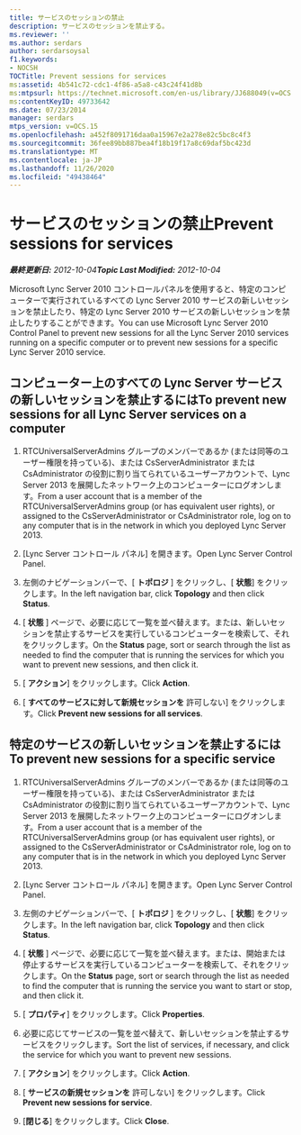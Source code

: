 ```yaml
---
title: サービスのセッションの禁止
description: サービスのセッションを禁止する。
ms.reviewer: ''
ms.author: serdars
author: serdarsoysal
f1.keywords:
- NOCSH
TOCTitle: Prevent sessions for services
ms:assetid: 4b541c72-cdc1-4f86-a5a8-c43c24f41d8b
ms:mtpsurl: https://technet.microsoft.com/en-us/library/JJ688049(v=OCS.15)
ms:contentKeyID: 49733642
ms.date: 07/23/2014
manager: serdars
mtps_version: v=OCS.15
ms.openlocfilehash: a452f8091716daa0a15967e2a278e82c5bc8c4f3
ms.sourcegitcommit: 36fee89bb887bea4f18b19f17a8c69daf5bc423d
ms.translationtype: MT
ms.contentlocale: ja-JP
ms.lasthandoff: 11/26/2020
ms.locfileid: "49438464"
---
```

# <a name="prevent-sessions-for-services"></a><span data-ttu-id="ccd8c-103">サービスのセッションの禁止</span><span class="sxs-lookup"><span data-stu-id="ccd8c-103">Prevent sessions for services</span></span>

<div data-xmlns="http://www.w3.org/1999/xhtml">

<div class="topic" data-xmlns="http://www.w3.org/1999/xhtml" data-msxsl="urn:schemas-microsoft-com:xslt" data-cs="https://msdn.microsoft.com/">

<div data-asp="https://msdn2.microsoft.com/asp">



</div>

<div id="mainSection">

<div id="mainBody"><span data-ttu-id="ccd8c-104">

<span> </span></span><span class="sxs-lookup"><span data-stu-id="ccd8c-104">

<span> </span></span></span>

<span data-ttu-id="ccd8c-105">_**最終更新日:** 2012-10-04_</span><span class="sxs-lookup"><span data-stu-id="ccd8c-105">_**Topic Last Modified:** 2012-10-04_</span></span>

<span data-ttu-id="ccd8c-106">Microsoft Lync Server 2010 コントロールパネルを使用すると、特定のコンピューターで実行されているすべての Lync Server 2010 サービスの新しいセッションを禁止したり、特定の Lync Server 2010 サービスの新しいセッションを禁止したりすることができます。</span><span class="sxs-lookup"><span data-stu-id="ccd8c-106">You can use Microsoft Lync Server 2010 Control Panel to prevent new sessions for all the Lync Server 2010 services running on a specific computer or to prevent new sessions for a specific Lync Server 2010 service.</span></span>

<div>

## <a name="to-prevent-new-sessions-for-all-lync-server-services-on-a-computer"></a><span data-ttu-id="ccd8c-107">コンピューター上のすべての Lync Server サービスの新しいセッションを禁止するには</span><span class="sxs-lookup"><span data-stu-id="ccd8c-107">To prevent new sessions for all Lync Server services on a computer</span></span>

1.  <span data-ttu-id="ccd8c-108">RTCUniversalServerAdmins グループのメンバーであるか (または同等のユーザー権限を持っている)、または CsServerAdministrator または CsAdministrator の役割に割り当てられているユーザーアカウントで、Lync Server 2013 を展開したネットワーク上のコンピューターにログオンします。</span><span class="sxs-lookup"><span data-stu-id="ccd8c-108">From a user account that is a member of the RTCUniversalServerAdmins group (or has equivalent user rights), or assigned to the CsServerAdministrator or CsAdministrator role, log on to any computer that is in the network in which you deployed Lync Server 2013.</span></span>

2.  <span data-ttu-id="ccd8c-109">[Lync Server コントロール パネル] を開きます。</span><span class="sxs-lookup"><span data-stu-id="ccd8c-109">Open Lync Server Control Panel.</span></span>

3.  <span data-ttu-id="ccd8c-110">左側のナビゲーションバーで、[ **トポロジ** ] をクリックし、[ **状態**] をクリックします。</span><span class="sxs-lookup"><span data-stu-id="ccd8c-110">In the left navigation bar, click **Topology** and then click **Status**.</span></span>

4.  <span data-ttu-id="ccd8c-111">[ **状態** ] ページで、必要に応じて一覧を並べ替えます。または、新しいセッションを禁止するサービスを実行しているコンピューターを検索して、それをクリックします。</span><span class="sxs-lookup"><span data-stu-id="ccd8c-111">On the **Status** page, sort or search through the list as needed to find the computer that is running the services for which you want to prevent new sessions, and then click it.</span></span>

5.  <span data-ttu-id="ccd8c-112">[ **アクション**] をクリックします。</span><span class="sxs-lookup"><span data-stu-id="ccd8c-112">Click **Action**.</span></span>

6.  <span data-ttu-id="ccd8c-113">[ **すべてのサービスに対して新規セッションを** 許可しない] をクリックします。</span><span class="sxs-lookup"><span data-stu-id="ccd8c-113">Click **Prevent new sessions for all services**.</span></span>

</div>

<div>

## <a name="to-prevent-new-sessions-for-a-specific-service"></a><span data-ttu-id="ccd8c-114">特定のサービスの新しいセッションを禁止するには</span><span class="sxs-lookup"><span data-stu-id="ccd8c-114">To prevent new sessions for a specific service</span></span>

1.  <span data-ttu-id="ccd8c-115">RTCUniversalServerAdmins グループのメンバーであるか (または同等のユーザー権限を持っている)、または CsServerAdministrator または CsAdministrator の役割に割り当てられているユーザーアカウントで、Lync Server 2013 を展開したネットワーク上のコンピューターにログオンします。</span><span class="sxs-lookup"><span data-stu-id="ccd8c-115">From a user account that is a member of the RTCUniversalServerAdmins group (or has equivalent user rights), or assigned to the CsServerAdministrator or CsAdministrator role, log on to any computer that is in the network in which you deployed Lync Server 2013.</span></span>

2.  <span data-ttu-id="ccd8c-116">[Lync Server コントロール パネル] を開きます。</span><span class="sxs-lookup"><span data-stu-id="ccd8c-116">Open Lync Server Control Panel.</span></span>

3.  <span data-ttu-id="ccd8c-117">左側のナビゲーションバーで、[ **トポロジ** ] をクリックし、[ **状態**] をクリックします。</span><span class="sxs-lookup"><span data-stu-id="ccd8c-117">In the left navigation bar, click **Topology** and then click **Status**.</span></span>

4.  <span data-ttu-id="ccd8c-118">[ **状態** ] ページで、必要に応じて一覧を並べ替えます。または、開始または停止するサービスを実行しているコンピューターを検索して、それをクリックします。</span><span class="sxs-lookup"><span data-stu-id="ccd8c-118">On the **Status** page, sort or search through the list as needed to find the computer that is running the service you want to start or stop, and then click it.</span></span>

5.  <span data-ttu-id="ccd8c-119">[ **プロパティ**] をクリックします。</span><span class="sxs-lookup"><span data-stu-id="ccd8c-119">Click **Properties**.</span></span>

6.  <span data-ttu-id="ccd8c-120">必要に応じてサービスの一覧を並べ替えて、新しいセッションを禁止するサービスをクリックします。</span><span class="sxs-lookup"><span data-stu-id="ccd8c-120">Sort the list of services, if necessary, and click the service for which you want to prevent new sessions.</span></span>

7.  <span data-ttu-id="ccd8c-121">[ **アクション**] をクリックします。</span><span class="sxs-lookup"><span data-stu-id="ccd8c-121">Click **Action**.</span></span>

8.  <span data-ttu-id="ccd8c-122">[ **サービスの新規セッションを** 許可しない] をクリックします。</span><span class="sxs-lookup"><span data-stu-id="ccd8c-122">Click **Prevent new sessions for service**.</span></span>

9.  <span data-ttu-id="ccd8c-123">[**閉じる**] をクリックします。</span><span class="sxs-lookup"><span data-stu-id="ccd8c-123">Click **Close**.</span></span>

<span data-ttu-id="ccd8c-124"></div>

</div>

<span> </span>

</div>

</div>

</span><span class="sxs-lookup"><span data-stu-id="ccd8c-124"></div>

</div>

<span> </span>

</div>

</div>

</span></span></div>

